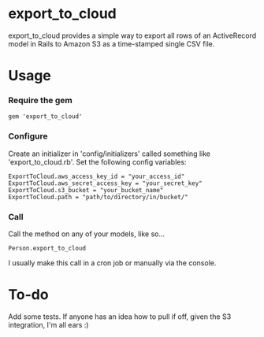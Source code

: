 export\_to_cloud
================

export\_to_cloud provides a simple way to export all rows of an ActiveRecord model in Rails to Amazon S3 as a time-stamped single CSV file.

Usage
=====

### Require the gem

    gem 'export_to_cloud'
    
### Configure

Create an initializer in 'config/initializers' called something like 'export\_to_cloud.rb'. Set the following config variables:

    ExportToCloud.aws_access_key_id = "your_access_id"
    ExportToCloud.aws_secret_access_key = "your_secret_key"
    ExportToCloud.s3_bucket = "your_bucket_name"
    ExportToCloud.path = "path/to/directory/in/bucket/"

### Call 
  
Call the method on any of your models, like so...

    Person.export_to_cloud
    
I usually make this call in a cron job or manually via the console. 

To-do
=====

Add some tests. If anyone has an idea how to pull if off, given the S3 integration, I'm all ears :)